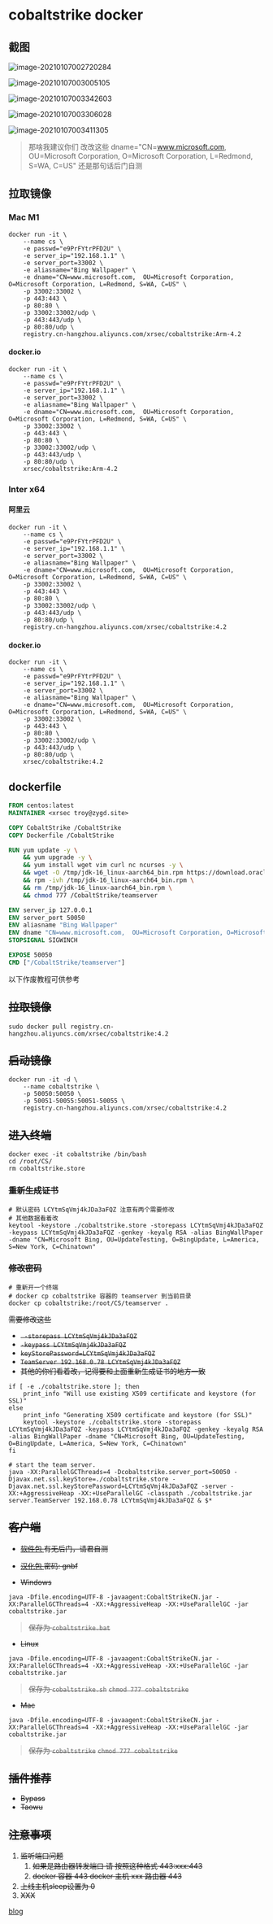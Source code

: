 # cobaltstrike docker

## 截图

![image-20210107002720284](https://rmt.ladydaily.com/fetch/ZYGG/storage/20210107002856657516.png?w=1280&fmt=jpg)

![image-20210107003005105](https://rmt.ladydaily.com/fetch/ZYGG/storage/20210107003007034838.png?w=1280&fmt=jpg)

![image-20210107003342603](https://rmt.ladydaily.com/fetch/ZYGG/storage/20210107003344863878.png?w=1280&fmt=jpg)

![image-20210107003306028](https://rmt.ladydaily.com/fetch/ZYGG/storage/20210107003310677767.png?w=1280&fmt=jpg)

![image-20210107003411305](https://rmt.ladydaily.com/fetch/ZYGG/storage/20210107003413356874.png?w=1280&fmt=jpg)



> 那啥我建议你们 改改这些 
> dname="CN=www.microsoft.com,  OU=Microsoft Corporation, O=Microsoft Corporation, L=Redmond, S=WA, C=US"
> 还是那句话后门自测



## 拉取镜像

### Mac M1

```shell
docker run -it \
	--name cs \
	-e passwd="e9PrFYtrPFD2U" \
	-e server_ip="192.168.1.1" \
	-e server_port=33002 \
    -e aliasname="Bing Wallpaper" \
	-e dname="CN=www.microsoft.com,  OU=Microsoft Corporation, O=Microsoft Corporation, L=Redmond, S=WA, C=US" \
	-p 33002:33002 \
	-p 443:443 \
	-p 80:80 \
	-p 33002:33002/udp \
	-p 443:443/udp \
	-p 80:80/udp \
	registry.cn-hangzhou.aliyuncs.com/xrsec/cobaltstrike:Arm-4.2
```

#### docker.io

```shell
docker run -it \
	--name cs \
	-e passwd="e9PrFYtrPFD2U" \
	-e server_ip="192.168.1.1" \
	-e server_port=33002 \
    -e aliasname="Bing Wallpaper" \
	-e dname="CN=www.microsoft.com,  OU=Microsoft Corporation, O=Microsoft Corporation, L=Redmond, S=WA, C=US" \
	-p 33002:33002 \
	-p 443:443 \
	-p 80:80 \
	-p 33002:33002/udp \
	-p 443:443/udp \
	-p 80:80/udp \
	xrsec/cobaltstrike:Arm-4.2
```



### Inter x64

#### 阿里云

```shell
docker run -it \
	--name cs \
	-e passwd="e9PrFYtrPFD2U" \
	-e server_ip="192.168.1.1" \
	-e server_port=33002 \
    -e aliasname="Bing Wallpaper" \
	-e dname="CN=www.microsoft.com,  OU=Microsoft Corporation, O=Microsoft Corporation, L=Redmond, S=WA, C=US" \
	-p 33002:33002 \
	-p 443:443 \
	-p 80:80 \
	-p 33002:33002/udp \
	-p 443:443/udp \
	-p 80:80/udp \
	registry.cn-hangzhou.aliyuncs.com/xrsec/cobaltstrike:4.2
```



#### docker.io

```shell
docker run -it \
	--name cs \
	-e passwd="e9PrFYtrPFD2U" \
	-e server_ip="192.168.1.1" \
	-e server_port=33002 \
    -e aliasname="Bing Wallpaper" \
	-e dname="CN=www.microsoft.com,  OU=Microsoft Corporation, O=Microsoft Corporation, L=Redmond, S=WA, C=US" \
	-p 33002:33002 \
	-p 443:443 \
	-p 80:80 \
	-p 33002:33002/udp \
	-p 443:443/udp \
	-p 80:80/udp \
	xrsec/cobaltstrike:4.2
```

## dockerfile

```dockerfile
FROM centos:latest
MAINTAINER <xrsec troy@zygd.site>

COPY CobaltStrike /CobaltStrike
COPY Dockerfile /CobaltStrike

RUN yum update -y \
    && yum upgrade -y \
    && yum install wget vim curl nc ncurses -y \
    && wget -O /tmp/jdk-16_linux-aarch64_bin.rpm https://download.oracle.com/otn-pub/java/jdk/16+36/7863447f0ab643c585b9bdebf67c69db/jdk-16_linux-aarch64_bin.rpm?AuthParam=1618768126_0a8aef3afce1ccdc2d8e387f4b4c574b \
    && rpm -ivh /tmp/jdk-16_linux-aarch64_bin.rpm \
    && rm /tmp/jdk-16_linux-aarch64_bin.rpm \
    && chmod 777 /CobaltStrike/teamserver

ENV server_ip 127.0.0.1
ENV server_port 50050
ENV aliasname "Bing Wallpaper"
ENV dname "CN=www.microsoft.com,  OU=Microsoft Corporation, O=Microsoft Corporation, L=Redmond, S=WA, C=US"
STOPSIGNAL SIGWINCH

EXPOSE 50050
CMD ["/CobaltStrike/teamserver"]

```



以下作废教程可供参考

## ~~拉取镜像~~

```shell
sudo docker pull registry.cn-hangzhou.aliyuncs.com/xrsec/cobaltstrike:4.2
```

## ~~启动镜像~~

```shell
docker run -it -d \
	--name cobaltstrike \
	-p 50050:50050 \
	-p 50051-50055:50051-50055 \
	registry.cn-hangzhou.aliyuncs.com/xrsec/cobaltstrike:4.2
```

## ~~进入终端~~

```shell
docker exec -it cobaltstrike /bin/bash
cd /root/CS/
rm cobaltstrike.store
```

### ~~重新生成证书~~

```shell
# 默认密码 LCYtmSqVmj4kJDa3aFQZ 注意有两个需要修改
# 其他数据看着改 
keytool -keystore ./cobaltstrike.store -storepass LCYtmSqVmj4kJDa3aFQZ -keypass LCYtmSqVmj4kJDa3aFQZ -genkey -keyalg RSA -alias BingWallPaper -dname "CN=Microsoft Bing, OU=UpdateTesting, O=BingUpdate, L=America, S=New York, C=Chinatown"
```

### ~~修改密码~~

```shell
# 重新开一个终端
# docker cp cobaltstrike 容器的 teamserver 到当前目录
docker cp cobaltstrike:/root/CS/teamserver .
```

~~需要修改这些~~

- ~~` -storepass LCYtmSqVmj4kJDa3aFQZ`~~
- ~~`-keypass LCYtmSqVmj4kJDa3aFQZ`~~
- ~~`keyStorePassword=LCYtmSqVmj4kJDa3aFQZ`~~
- ~~`TeamServer 192.168.0.78 LCYtmSqVmj4kJDa3aFQZ`~~
- ~~其他的你们看着改，记得要和上面重新生成证书的地方一致~~

```shell
if [ -e ./cobaltstrike.store ]; then
	print_info "Will use existing X509 certificate and keystore (for SSL)"
else
	print_info "Generating X509 certificate and keystore (for SSL)"
	keytool -keystore ./cobaltstrike.store -storepass LCYtmSqVmj4kJDa3aFQZ -keypass LCYtmSqVmj4kJDa3aFQZ -genkey -keyalg RSA -alias BingWallPaper -dname "CN=Microsoft Bing, OU=UpdateTesting, O=BingUpdate, L=America, S=New York, C=Chinatown"
fi

# start the team server.
java -XX:ParallelGCThreads=4 -Dcobaltstrike.server_port=50050 -Djavax.net.ssl.keyStore=./cobaltstrike.store -Djavax.net.ssl.keyStorePassword=LCYtmSqVmj4kJDa3aFQZ -server -XX:+AggressiveHeap -XX:+UseParallelGC -classpath ./cobaltstrike.jar server.TeamServer 192.168.0.78 LCYtmSqVmj4kJDa3aFQZ & $*
```

## ~~客户端~~

- ~~[软件包 ](https://www76.zippyshare.com/v/yH17WCFH/file.html) 有无后门，请君自测~~

- ~~[汉化包 ](https://pan.baidu.com/s/1tIViJrcCMHOSqUNhDOwCwg)  密码: gnbf~~

- ~~Windows~~

```shell
java -Dfile.encoding=UTF-8 -javaagent:CobaltStrikeCN.jar -XX:ParallelGCThreads=4 -XX:+AggressiveHeap -XX:+UseParallelGC -jar cobaltstrike.jar
```

> ~~保存为 `cobaltstrike.bat`~~

- ~~Linux~~

```shell
java -Dfile.encoding=UTF-8 -javaagent:CobaltStrikeCN.jar -XX:ParallelGCThreads=4 -XX:+AggressiveHeap -XX:+UseParallelGC -jar cobaltstrike.jar
```

> ~~保存为 `cobaltstrike.sh`~~
> ~~`chmod 777 cobaltstrike`~~

- ~~Mac~~

```shell
java -Dfile.encoding=UTF-8 -javaagent:CobaltStrikeCN.jar -XX:ParallelGCThreads=4 -XX:+AggressiveHeap -XX:+UseParallelGC -jar cobaltstrike.jar
```

> ~~保存为 `cobaltstrike`~~
> ~~`chmod 777 cobaltstrike`~~

## ~~插件推荐~~

- ~~Bypass~~
- ~~Taowu~~ 

## ~~注意事项~~

1. ~~监听端口问题~~
   1. ~~如果是路由器转发端口 请 按照这种格式 443:xxx:443~~
   2. ~~docker 容器 443 docker 主机 xxx 路由器 443~~
2. ~~上线主机sleep设置为 0~~
3. ~~XXX~~

[blog](https://blog.zygd.site/cobaltstrike%20docker.html)